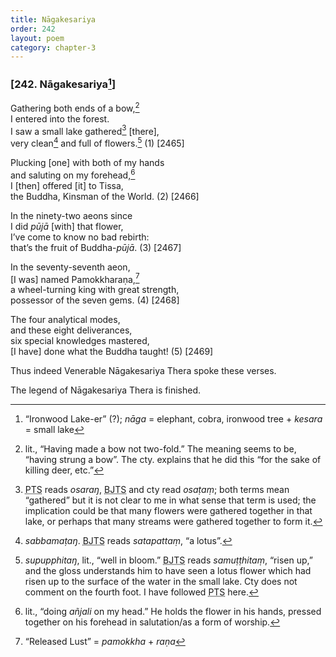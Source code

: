 ```yaml
---
title: Nāgakesariya
order: 242
layout: poem
category: chapter-3
---
```


### \[242. Nāgakesariya[^1]\]

Gathering both ends of a bow,[^2]  
I entered into the forest.  
I saw a small lake gathered[^3] \[there\],  
very clean[^4] and full of flowers.[^5] (1) \[2465\]

Plucking \[one\] with both of my hands  
and saluting on my forehead,[^6]  
I \[then\] offered \[it\] to Tissa,  
the Buddha, Kinsman of the World. (2) \[2466\]

In the ninety-two aeons since  
I did *pūjā* \[with\] that flower,  
I’ve come to know no bad rebirth:  
that’s the fruit of Buddha-*pūjā*. (3) \[2467\]

In the seventy-seventh aeon,  
\[I was\] named Pamokkharaṇa,[^7]  
a wheel-turning king with great strength,  
possessor of the seven gems. (4) \[2468\]

The four analytical modes,  
and these eight deliverances,  
six special knowledges mastered,  
\[I have\] done what the Buddha taught! (5) \[2469\]

Thus indeed Venerable Nāgakesariya Thera spoke these verses.

The legend of Nāgakesariya Thera is finished.

[^1]: “Ironwood Lake-er” (?); *nāga* = elephant, cobra, ironwood tree + *kesara* = small lake

[^2]: lit., “Having made a bow not two-fold.” The meaning seems to be, “having strung a bow”. The cty. explains that he did this “for the sake of killing deer, etc.”

[^3]: <abbr title="Pali Text Society">PTS</abbr> reads *osaraŋ*, <abbr title="Buddha Jayanthi Tripitaka Series">BJTS</abbr> and cty read *osaṭaṃ*; both terms mean “gathered” but it is not clear to me in what sense that term is used; the implication could be that many flowers were gathered together in that lake, or perhaps that many streams were gathered together to form it.

[^4]: *sabbamaṭaŋ*. <abbr title="Buddha Jayanthi Tripitaka Series">BJTS</abbr> reads *satapattaṃ*, “a lotus”.

[^5]: *supupphitaŋ*, lit., “well in bloom.” <abbr title="Buddha Jayanthi Tripitaka Series">BJTS</abbr> reads *samuṭṭhitaṃ*, “risen up,” and the gloss understands him to have seen a lotus flower which had risen up to the surface of the water in the small lake. Cty does not comment on the fourth foot. I have followed <abbr title="Pali Text Society">PTS</abbr> here.

[^6]: lit., “doing *añjali* on my head.” He holds the flower in his hands, pressed together on his forehead in salutation/as a form of worship.

[^7]: “Released Lust” = *pamokkha* + *raṇa*
